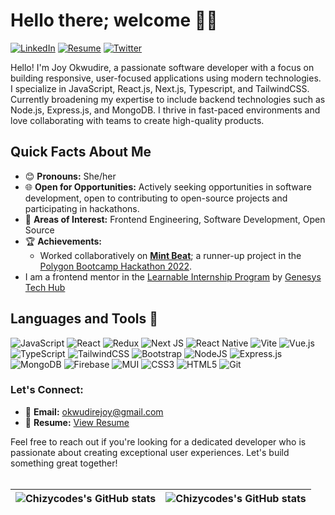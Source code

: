 # Hello there; welcome 👋🏾

[![LinkedIn](https://img.shields.io/badge/linkedin-%230077B5.svg?style=for-the-badge&logo=linkedin&logoColor=white)](https://www.linkedin.com/in/joyokwudire)
[![Resume](https://img.shields.io/badge/My%20Resume-FB542B?style=for-the-badge&logoColor=white)](https://drive.google.com/file/d/1HxbVkhfSqL7sNhhqBoq3Bg430hgeb5zZ/view?usp=sharing)
[![Twitter](https://img.shields.io/badge/Twitter-%231DA1F2.svg?style=for-the-badge&logo=Twitter&logoColor=white)](https://twitter.com/chizycodes)


Hello! I'm Joy Okwudire, a passionate software developer with a focus on building responsive, user-focused applications using modern technologies. I specialize in JavaScript, React.js, Next.js, Typescript, and TailwindCSS. Currently broadening my expertise to include backend technologies such as Node.js, Express.js, and MongoDB. I thrive in fast-paced environments and love collaborating with teams to create high-quality products.

## Quick Facts About Me

- 😊 **Pronouns:** She/her
- 🌐 **Open for Opportunities:** Actively seeking opportunities in software development, open to contributing to open-source projects and participating in hackathons.
- 💼 **Areas of Interest:** Frontend Engineering, Software Development, Open Source
- 🏆 **Achievements:**
  - Worked collaboratively on **[Mint Beat](https://mintbeat.vercel.app/)**; a runner-up project in the [Polygon Bootcamp Hackathon 2022](https://polygon.technology/blog/announcing-the-hackathon-winners-of-polygon-bootcamp-africa).
- I am a frontend mentor in the [Learnable Internship Program](https://www.genesystechhub.com/learnable) by [Genesys Tech Hub](https://www.genesystechhub.com/)

## Languages and Tools 🔧

![JavaScript](https://img.shields.io/badge/javascript-%23323330.svg?style=for-the-badge&logo=javascript&logoColor=%23F7DF1E)
![React](https://img.shields.io/badge/react-%2320232a.svg?style=for-the-badge&logo=react&logoColor=%2361DAFB)
![Redux](https://img.shields.io/badge/redux-%23593d88.svg?style=for-the-badge&logo=redux&logoColor=white)
![Next JS](https://img.shields.io/badge/Next-black?style=for-the-badge&logo=next.js&logoColor=white)
![React Native](https://img.shields.io/badge/react_native-%2320232a.svg?style=for-the-badge&logo=react&logoColor=%2361DAFB)
![Vite](https://img.shields.io/badge/vite-%23646CFF.svg?style=for-the-badge&logo=vite&logoColor=white)
![Vue.js](https://img.shields.io/badge/vuejs-%2335495e.svg?style=for-the-badge&logo=vuedotjs&logoColor=%234FC08D)
![TypeScript](https://img.shields.io/badge/typescript-%23007ACC.svg?style=for-the-badge&logo=typescript&logoColor=white)
![TailwindCSS](https://img.shields.io/badge/tailwindcss-38B2AC.svg?style=for-the-badge&logo=tailwind-css&logoColor=white)
![Bootstrap](https://img.shields.io/badge/bootstrap-%238511FA.svg?style=for-the-badge&logo=bootstrap&logoColor=white)
![NodeJS](https://img.shields.io/badge/node.js-6DA55F?style=for-the-badge&logo=node.js&logoColor=white)
![Express.js](https://img.shields.io/badge/express.js-%23404d59.svg?style=for-the-badge&logo=express&logoColor=%2361DAFB)
![MongoDB](https://img.shields.io/badge/MongoDB-234ea94b.svg?style=for-the-badge&logo=mongodb&logoColor=white)
![Firebase](https://img.shields.io/badge/Firebase-039BE5?style=for-the-badge&logo=Firebase&logoColor=white) 
![MUI](https://img.shields.io/badge/MUI-%230081CB.svg?style=for-the-badge&logo=mui&logoColor=white)
![CSS3](https://img.shields.io/badge/css3-%231572B6.svg?style=for-the-badge&logo=css3&logoColor=white)
![HTML5](https://img.shields.io/badge/html5-%23E34F26.svg?style=for-the-badge&logo=html5&logoColor=white)
![Git](https://img.shields.io/badge/git-%23F05033.svg?style=for-the-badge&logo=git&logoColor=white)

### Let's Connect:
- 📧 **Email:** [okwudirejoy@gmail.com](mailto:okwudirejoy@gmail.com)
- 📄 **Resume:** [View Resume](https://drive.google.com/file/d/1HxbVkhfSqL7sNhhqBoq3Bg430hgeb5zZ/view?usp=sharing)

Feel free to reach out if you're looking for a dedicated developer who is passionate about creating exceptional user experiences. Let's build something great together!
<br/>
<br/>

| <img align="center" src="https://github-readme-stats.vercel.app/api?username=Chizycodes&show_icons=true&include_all_commits=false&hide_border=false&count_private=true&theme=chartreuse-dark" alt="Chizycodes's GitHub stats" /> | <img align="center" src="https://github-readme-stats.vercel.app/api/top-langs/?username=Chizycodes&langs_count=8&layout=compact&hide_border=false&count_private=true&theme=chartreuse-dark" alt="Chizycodes's GitHub stats" /> |
| ------------- | ------------- |
